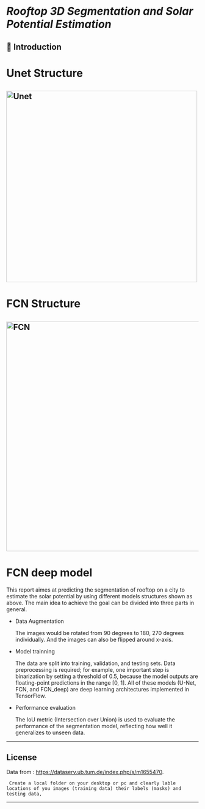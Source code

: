 # *Rooftop 3D Segmentation and Solar Potential Estimation* 
## 👋 Introduction
# Unet Structure
<img src="https://lmb.informatik.uni-freiburg.de/people/ronneber/u-net/u-net-architecture.png" 
     alt="Unet" 
     width="500" />
---
# FCN Structure
<img src="https://discuss.pytorch.org/uploads/default/32008b38be5d436b1c0193c8aaa655d13d5ecda7" 
     alt="FCN" 
     width="600" />
---
# FCN deep model 

This report aimes at predicting the segmentation of rooftop on a city to estimate the solar potential by using different models structures shown as above. The main idea to achieve the goal can be divided into three parts in general.

- Data Augmentation

     The images would be rotated from 90 degrees to 180, 270 degrees individually. And the images can also be flipped around x-axis.
  
- Model trainning

     The data are split into training, validation, and testing sets. Data preprocessing is required; for example, one important step is binarization by setting a threshold of 0.5, because the model outputs are floating-point predictions in the range [0, 1]. All of these models (U-Net, FCN, and FCN_deep) are deep learning architectures implemented in TensorFlow.
   
- Performance evaluation
  
     The IoU metric (Intersection over Union) is used to evaluate the performance of the segmentation model, reflecting how well it generalizes to unseen data.

---
<a id="license"></a>
## License
Data from : https://dataserv.ub.tum.de/index.php/s/m1655470. 

     Create a local folder on your desktop or pc and clearly lable locations of you images (training data) their labels (masks) and testing data,
---
